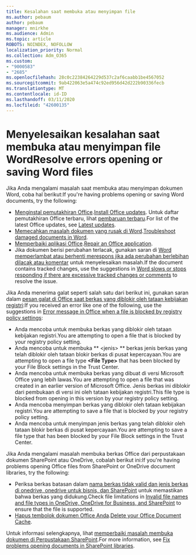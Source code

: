 ```yaml
---
title: Kesalahan saat membuka atau menyimpan file
ms.author: pebaum
author: pebaum
manager: mnirkhe
ms.audience: Admin
ms.topic: article
ROBOTS: NOINDEX, NOFOLLOW
localization_priority: Normal
ms.collection: Adm_O365
ms.custom:
- "9000583"
- "2685"
ms.openlocfilehash: 28c0c22384264229d537c2af6caabb1be4567052
ms.sourcegitcommit: 9ab422063e5a474c92ed956d42d222b90336fecb
ms.translationtype: MT
ms.contentlocale: id-ID
ms.lasthandoff: 03/11/2020
ms.locfileid: "42600135"
---
```

# <a name="resolve-errors-opening-or-saving-word-files"></a><span data-ttu-id="a5570-102">Menyelesaikan kesalahan saat membuka atau menyimpan file Word</span><span class="sxs-lookup"><span data-stu-id="a5570-102">Resolve errors opening or saving Word files</span></span>

<span data-ttu-id="a5570-103">Jika Anda mengalami masalah saat membuka atau menyimpan dokumen Word, coba hal berikut:</span><span class="sxs-lookup"><span data-stu-id="a5570-103">If you're having problems opening or saving Word documents, try the following:</span></span>

- <span data-ttu-id="a5570-104">[Menginstal pemutakhiran Office](https://support.office.com/article/2ab296f3-7f03-43a2-8e50-46de917611c5).</span><span class="sxs-lookup"><span data-stu-id="a5570-104">[Install Office updates](https://support.office.com/article/2ab296f3-7f03-43a2-8e50-46de917611c5).</span></span> <span data-ttu-id="a5570-105">Untuk daftar pemutakhiran Office terbaru, lihat [pembaruan terbaru](https://docs.microsoft.com/officeupdates/office-updates-msi).</span><span class="sxs-lookup"><span data-stu-id="a5570-105">For list of the latest Office updates, see [Latest updates](https://docs.microsoft.com/officeupdates/office-updates-msi).</span></span>
- <span data-ttu-id="a5570-106">[Memecahkan masalah dokumen yang rusak di Word](https://docs.microsoft.com/office/troubleshoot/word/damaged-documents-in-word).</span><span class="sxs-lookup"><span data-stu-id="a5570-106">[Troubleshoot damaged documents in Word](https://docs.microsoft.com/office/troubleshoot/word/damaged-documents-in-word).</span></span>
- <span data-ttu-id="a5570-107">[Memperbaiki aplikasi Office](https://support.office.com/Article/Repair-an-Office-application-7821d4b6-7c1d-4205-aa0e-a6b40c5bb88b).</span><span class="sxs-lookup"><span data-stu-id="a5570-107">[Repair an Office application](https://support.office.com/Article/Repair-an-Office-application-7821d4b6-7c1d-4205-aa0e-a6b40c5bb88b).</span></span>
- <span data-ttu-id="a5570-108">Jika dokumen berisi perubahan terlacak, gunakan saran di [Word memperlambat atau berhenti merespons jika ada perubahan berlebihan dilacak atau komentar](https://docs.microsoft.com/office/troubleshoot/word/word-stops-responding) untuk menyelesaikan masalah.</span><span class="sxs-lookup"><span data-stu-id="a5570-108">If the document contains tracked changes, use the suggestions in [Word slows or stops responding if there are excessive tracked changes or comments](https://docs.microsoft.com/office/troubleshoot/word/word-stops-responding) to resolve the issue.</span></span>

<span data-ttu-id="a5570-109">Jika Anda menerima galat seperti salah satu dari berikut ini, gunakan saran dalam [pesan galat di Office saat berkas yang diblokir oleh tataan kebijakan registri](https://docs.microsoft.com/office/troubleshoot/settings/file-blocked-in-office):</span><span class="sxs-lookup"><span data-stu-id="a5570-109">If you received an error like one of the following, use the suggestions in [Error message in Office when a file is blocked by registry policy settings](https://docs.microsoft.com/office/troubleshoot/settings/file-blocked-in-office):</span></span>

- <span data-ttu-id="a5570-110">Anda mencoba untuk membuka berkas yang diblokir oleh tataan kebijakan registri.</span><span class="sxs-lookup"><span data-stu-id="a5570-110">You are attempting to open a file that is blocked by your registry policy setting.</span></span>
- <span data-ttu-id="a5570-111">Anda mencoba untuk membuka \*\* \<jenis\> \*\* berkas jenis berkas yang telah diblokir oleh tataan blokir berkas di pusat kepercayaan.</span><span class="sxs-lookup"><span data-stu-id="a5570-111">You are attempting to open a file type **\<File Type\>** that has been blocked by your File Block settings in the Trust Center.</span></span>
- <span data-ttu-id="a5570-112">Anda mencoba untuk membuka berkas yang dibuat di versi Microsoft Office yang lebih lawas.</span><span class="sxs-lookup"><span data-stu-id="a5570-112">You are attempting to open a file that was created in an earlier version of Microsoft Office.</span></span> <span data-ttu-id="a5570-113">Jenis berkas ini diblokir dari pembukaan di versi ini oleh tataan kebijakan registri.</span><span class="sxs-lookup"><span data-stu-id="a5570-113">This file type is blocked from opening in this version by your registry policy setting.</span></span>
- <span data-ttu-id="a5570-114">Anda mencoba menyimpan berkas yang diblokir oleh tataan kebijakan registri.</span><span class="sxs-lookup"><span data-stu-id="a5570-114">You are attempting to save a file that is blocked by your registry policy setting.</span></span>
- <span data-ttu-id="a5570-115">Anda mencoba untuk menyimpan jenis berkas yang telah diblokir oleh tataan blokir berkas di pusat kepercayaan.</span><span class="sxs-lookup"><span data-stu-id="a5570-115">You are attempting to save a file type that has been blocked by your File Block settings in the Trust Center.</span></span>

<span data-ttu-id="a5570-116">Jika Anda mengalami masalah membuka berkas Office dari perpustakaan dokumen SharePoint atau OneDrive, cobalah berikut ini:</span><span class="sxs-lookup"><span data-stu-id="a5570-116">If you're having problems opening Office files from SharePoint or OneDrive document libraries, try the following:</span></span>

- <span data-ttu-id="a5570-117">Periksa berkas batasan dalam [nama berkas tidak valid dan jenis berkas di onedrive, onedrive untuk bisnis, dan SharePoint](https://support.office.com/article/64883a5d-228e-48f5-b3d2-eb39e07630fa) untuk memastikan bahwa berkas yang didukung.</span><span class="sxs-lookup"><span data-stu-id="a5570-117">Check file limitations in [Invalid file names and file types in OneDrive, OneDrive for Business, and SharePoint](https://support.office.com/article/64883a5d-228e-48f5-b3d2-eb39e07630fa) to ensure that the file is supported.</span></span> 
- <span data-ttu-id="a5570-118">[Hapus tembolok dokumen Office Anda](https://support.office.com/article/b1d3765e-d71b-4bb8-99ca-acd22c42995d
).</span><span class="sxs-lookup"><span data-stu-id="a5570-118">[Delete your Office Document Cache](https://support.office.com/article/b1d3765e-d71b-4bb8-99ca-acd22c42995d
).</span></span> 

<span data-ttu-id="a5570-119">Untuk informasi selengkapnya, lihat [memperbaiki masalah membuka dokumen di Perpustakaan SharePoint](https://support.office.com/article/31329fa1-4ad0-47fc-95d8-bb0c5b12a536).</span><span class="sxs-lookup"><span data-stu-id="a5570-119">For more information, see [Fix problems opening documents in SharePoint libraries](https://support.office.com/article/31329fa1-4ad0-47fc-95d8-bb0c5b12a536).</span></span>